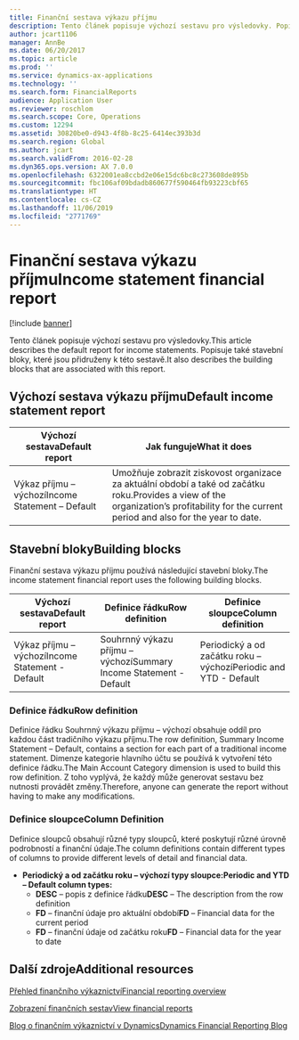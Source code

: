 ```yaml
---
title: Finanční sestava výkazu příjmu
description: Tento článek popisuje výchozí sestavu pro výsledovky. Popisuje také stavební bloky, které jsou přidruženy k této sestavě.
author: jcart1106
manager: AnnBe
ms.date: 06/20/2017
ms.topic: article
ms.prod: ''
ms.service: dynamics-ax-applications
ms.technology: ''
ms.search.form: FinancialReports
audience: Application User
ms.reviewer: roschlom
ms.search.scope: Core, Operations
ms.custom: 12294
ms.assetid: 30820be0-d943-4f8b-8c25-6414ec393b3d
ms.search.region: Global
ms.author: jcart
ms.search.validFrom: 2016-02-28
ms.dyn365.ops.version: AX 7.0.0
ms.openlocfilehash: 6322001ea8ccbd2e06e15dc6bc8c273608de895b
ms.sourcegitcommit: fbc106af09bdadb860677f590464fb93223cbf65
ms.translationtype: HT
ms.contentlocale: cs-CZ
ms.lasthandoff: 11/06/2019
ms.locfileid: "2771769"
---
```

# <a name="income-statement-financial-report"></a><span data-ttu-id="30605-104">Finanční sestava výkazu příjmu</span><span class="sxs-lookup"><span data-stu-id="30605-104">Income statement financial report</span></span>

[!include [banner](../includes/banner.md)]

<span data-ttu-id="30605-105">Tento článek popisuje výchozí sestavu pro výsledovky.</span><span class="sxs-lookup"><span data-stu-id="30605-105">This article describes the default report for income statements.</span></span> <span data-ttu-id="30605-106">Popisuje také stavební bloky, které jsou přidruženy k této sestavě.</span><span class="sxs-lookup"><span data-stu-id="30605-106">It also describes the building blocks that are associated with this report.</span></span> 

<a name="default-income-statement-report"></a><span data-ttu-id="30605-107">Výchozí sestava výkazu příjmu</span><span class="sxs-lookup"><span data-stu-id="30605-107">Default income statement report</span></span>
-------------------------------

| <span data-ttu-id="30605-108">Výchozí sestava</span><span class="sxs-lookup"><span data-stu-id="30605-108">Default report</span></span>             | <span data-ttu-id="30605-109">Jak funguje</span><span class="sxs-lookup"><span data-stu-id="30605-109">What it does</span></span>                                                                                              |
|----------------------------|-----------------------------------------------------------------------------------------------------------|
| <span data-ttu-id="30605-110">Výkaz příjmu – výchozí</span><span class="sxs-lookup"><span data-stu-id="30605-110">Income Statement – Default</span></span> | <span data-ttu-id="30605-111">Umožňuje zobrazit ziskovost organizace za aktuální období a také od začátku roku.</span><span class="sxs-lookup"><span data-stu-id="30605-111">Provides a view of the organization’s profitability for the current period and also for the year to date.</span></span> |

## <a name="building-blocks"></a><span data-ttu-id="30605-112">Stavební bloky</span><span class="sxs-lookup"><span data-stu-id="30605-112">Building blocks</span></span>
<span data-ttu-id="30605-113">Finanční sestava výkazu příjmu používá následující stavební bloky.</span><span class="sxs-lookup"><span data-stu-id="30605-113">The income statement financial report uses the following building blocks.</span></span>

| <span data-ttu-id="30605-114">Výchozí sestava</span><span class="sxs-lookup"><span data-stu-id="30605-114">Default report</span></span>             | <span data-ttu-id="30605-115">Definice řádku</span><span class="sxs-lookup"><span data-stu-id="30605-115">Row definition</span></span>                     | <span data-ttu-id="30605-116">Definice sloupce</span><span class="sxs-lookup"><span data-stu-id="30605-116">Column definition</span></span>          |
|----------------------------|------------------------------------|----------------------------|
| <span data-ttu-id="30605-117">Výkaz příjmu – výchozí</span><span class="sxs-lookup"><span data-stu-id="30605-117">Income Statement - Default</span></span> | <span data-ttu-id="30605-118">Souhrnný výkazu příjmu – výchozí</span><span class="sxs-lookup"><span data-stu-id="30605-118">Summary Income Statement - Default</span></span> | <span data-ttu-id="30605-119">Periodický a od začátku roku – výchozí</span><span class="sxs-lookup"><span data-stu-id="30605-119">Periodic and YTD - Default</span></span> |

### <a name="row-definition"></a><span data-ttu-id="30605-120">Definice řádku</span><span class="sxs-lookup"><span data-stu-id="30605-120">Row definition</span></span>

<span data-ttu-id="30605-121">Definice řádku Souhrnný výkazu příjmu – výchozí obsahuje oddíl pro každou část tradičního výkazu příjmu.</span><span class="sxs-lookup"><span data-stu-id="30605-121">The row definition, Summary Income Statement – Default, contains a section for each part of a traditional income statement.</span></span> <span data-ttu-id="30605-122">Dimenze kategorie hlavního účtu se používá k vytvoření této definice řádku.</span><span class="sxs-lookup"><span data-stu-id="30605-122">The Main Account Category dimension is used to build this row definition.</span></span> <span data-ttu-id="30605-123">Z toho vyplývá, že každý může generovat sestavu bez nutnosti provádět změny.</span><span class="sxs-lookup"><span data-stu-id="30605-123">Therefore, anyone can generate the report without having to make any modifications.</span></span>

### <a name="column-definition"></a><span data-ttu-id="30605-124">Definice sloupce</span><span class="sxs-lookup"><span data-stu-id="30605-124">Column Definition</span></span>

<span data-ttu-id="30605-125">Definice sloupců obsahují různé typy sloupců, které poskytují různé úrovně podrobností a finanční údaje.</span><span class="sxs-lookup"><span data-stu-id="30605-125">The column definitions contain different types of columns to provide different levels of detail and financial data.</span></span>

-   <span data-ttu-id="30605-126">**Periodický a od začátku roku – výchozí typy sloupce:**</span><span class="sxs-lookup"><span data-stu-id="30605-126">**Periodic and YTD – Default column types:**</span></span>
    -   <span data-ttu-id="30605-127">**DESC** – popis z definice řádku</span><span class="sxs-lookup"><span data-stu-id="30605-127">**DESC** – The description from the row definition</span></span>
    -   <span data-ttu-id="30605-128">**FD** – finanční údaje pro aktuální období</span><span class="sxs-lookup"><span data-stu-id="30605-128">**FD** – Financial data for the current period</span></span>
    -   <span data-ttu-id="30605-129">**FD** – finanční údaje od začátku roku</span><span class="sxs-lookup"><span data-stu-id="30605-129">**FD** – Financial data for the year to date</span></span>



<a name="additional-resources"></a><span data-ttu-id="30605-130">Další zdroje</span><span class="sxs-lookup"><span data-stu-id="30605-130">Additional resources</span></span>
--------

[<span data-ttu-id="30605-131">Přehled finančního výkaznictví</span><span class="sxs-lookup"><span data-stu-id="30605-131">Financial reporting overview</span></span>](financial-reporting-getting-started.md)

[<span data-ttu-id="30605-132">Zobrazení finančních sestav</span><span class="sxs-lookup"><span data-stu-id="30605-132">View financial reports</span></span>](view-financial-reports.md)

[<span data-ttu-id="30605-133">Blog o finančním výkaznictví v Dynamics</span><span class="sxs-lookup"><span data-stu-id="30605-133">Dynamics Financial Reporting Blog</span></span>](https://blogs.msdn.com/b/dynamics_financial_reporting/)



